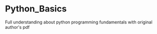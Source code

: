 # Python_Basics
Full understanding about python programming fundamentals with original author's pdf
